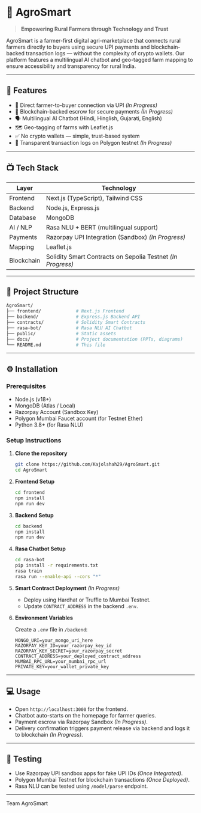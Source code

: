 # 🌾 AgroSmart

> **Empowering Rural Farmers through Technology and Trust**

AgroSmart is a farmer-first digital agri-marketplace that connects rural farmers directly to buyers using secure UPI payments and blockchain-backed transaction logs — without the complexity of crypto wallets. Our platform features a multilingual AI chatbot and geo-tagged farm mapping to ensure accessibility and transparency for rural India.

---

## 🚀 Features

* 🤝 Direct farmer-to-buyer connection via UPI *(In Progress)*
* 🔐 Blockchain-backed escrow for secure payments *(In Progress)*
* 🗣 Multilingual AI Chatbot (Hindi, Hinglish, Gujarati, English)
* 🗺 Geo-tagging of farms with Leaflet.js
* ✅ No crypto wallets — simple, trust-based system
* 📜 Transparent transaction logs on Polygon testnet *(In Progress)*

---

## 📺 Tech Stack

| Layer      | Technology                                                         |
| ---------- | ------------------------------------------------------------------ |
| Frontend   | Next.js (TypeScript), Tailwind CSS                                 |
| Backend    | Node.js, Express.js                                                |
| Database   | MongoDB                                                            |
| AI / NLP   | Rasa NLU + BERT (multilingual support)                             |
| Payments   | Razorpay UPI Integration (Sandbox) *(In Progress)*                 |
| Mapping    | Leaflet.js                                                         |
| Blockchain | Solidity Smart Contracts on Sepolia Testnet *(In Progress)* |

---

## 🏦 Project Structure

```bash
AgroSmart/
├── frontend/             # Next.js Frontend
├── backend/              # Express.js Backend API
├── contracts/            # Solidity Smart Contracts
├── rasa-bot/             # Rasa NLU AI Chatbot
├── public/               # Static assets
├── docs/                 # Project documentation (PPTs, diagrams)
└── README.md             # This file
```

---

## ⚙️ Installation

### Prerequisites

* Node.js (v18+)
* MongoDB (Atlas / Local)
* Razorpay Account (Sandbox Key)
* Polygon Mumbai Faucet account (for Testnet Ether)
* Python 3.8+ (for Rasa NLU)

### Setup Instructions

1. **Clone the repository**

   ```bash
   git clone https://github.com/Kajolshah29/AgroSmart.git
   cd AgroSmart
   ```

2. **Frontend Setup**

   ```bash
   cd frontend
   npm install
   npm run dev
   ```

3. **Backend Setup**

   ```bash
   cd backend
   npm install
   npm run dev
   ```

4. **Rasa Chatbot Setup**

   ```bash
   cd rasa-bot
   pip install -r requirements.txt
   rasa train
   rasa run --enable-api --cors "*"
   ```

5. **Smart Contract Deployment** *(In Progress)*

   * Deploy using Hardhat or Truffle to Mumbai Testnet.
   * Update `CONTRACT_ADDRESS` in the backend `.env`.

6. **Environment Variables**

   Create a `.env` file in `/backend`:

   ```env
   MONGO_URI=your_mongo_uri_here
   RAZORPAY_KEY_ID=your_razorpay_key_id
   RAZORPAY_KEY_SECRET=your_razorpay_secret
   CONTRACT_ADDRESS=your_deployed_contract_address
   MUMBAI_RPC_URL=your_mumbai_rpc_url
   PRIVATE_KEY=your_wallet_private_key
   ```

---

## 💻 Usage

* Open `http://localhost:3000` for the frontend.
* Chatbot auto-starts on the homepage for farmer queries.
* Payment escrow via Razorpay Sandbox *(In Progress)*.
* Delivery confirmation triggers payment release via backend and logs it to blockchain *(In Progress)*.

---

## 🥮 Testing

* Use Razorpay UPI sandbox apps for fake UPI IDs *(Once Integrated)*.
* Polygon Mumbai Testnet for blockchain transactions *(Once Deployed)*.
* Rasa NLU can be tested using `/model/parse` endpoint.

---

Team AgroSmart
  

